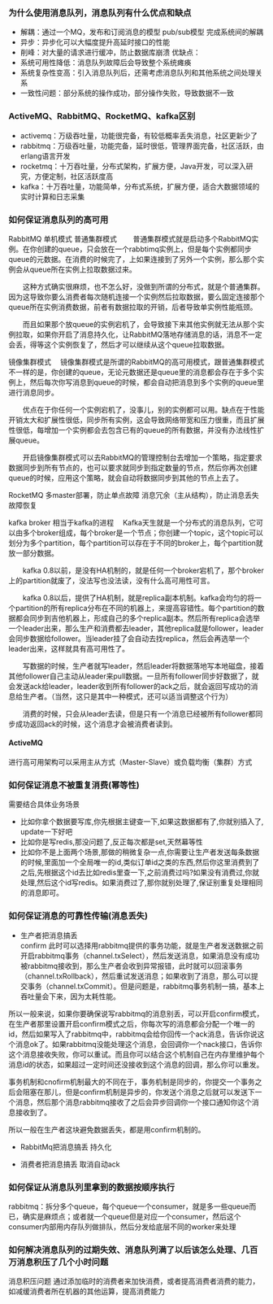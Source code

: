 ### 为什么使用消息队列，消息队列有什么优点和缺点
- 解耦：通过一个MQ，发布和订阅消息的模型 pub/sub模型 完成系统间的解耦 
- 异步：异步化可以大幅度提升高延时接口的性能
- 削峰：对大量的请求进行缓冲，防止数据库崩溃
优缺点：
- 系统可用性降低：消息队列故障后会导致整个系统瘫痪
- 系统复杂性变高：引入消息队列后，还需考虑消息队列和其他系统之间处理关系
- 一致性问题：部分系统的操作成功，部分操作失败，导致数据不一致

### ActiveMQ、RabbitMQ、RocketMQ、kafka区别
- activemq：万级吞吐量，功能很完备，有较低概率丢失消息，社区更新少了
- rabbitmq：万级吞吐量，功能完备，延时很低，管理界面完备，社区活跃，由erlang语言开发
- rocketmq：十万吞吐量，分布式架构，扩展方便，Java开发，可以深入研究，方便定制，社区活跃度高
- kafka：十万吞吐量，功能简单，分布式系统，扩展方便，适合大数据领域的实时计算和日志采集

### 如何保证消息队列的高可用
RabbitMQ
单机模式
普通集群模式
　　普通集群模式就是启动多个RabbitMQ实例。在你创建的queue，只会放在一个rabbtimq实例上，但是每个实例都同步queue的元数据。在消费的时候完了，上如果连接到了另外一个实例，那么那个实例会从queue所在实例上拉取数据过来。

　　这种方式确实很麻烦，也不怎么好，没做到所谓的分布式，就是个普通集群。因为这导致你要么消费者每次随机连接一个实例然后拉取数据，要么固定连接那个queue所在实例消费数据，前者有数据拉取的开销，后者导致单实例性能瓶颈。

　　而且如果那个放queue的实例宕机了，会导致接下来其他实例就无法从那个实例拉取，如果你开启了消息持久化，让RabbitMQ落地存储消息的话，消息不一定会丢，得等这个实例恢复了，然后才可以继续从这个queue拉取数据。

镜像集群模式
　镜像集群模式是所谓的RabbitMQ的高可用模式，跟普通集群模式不一样的是，你创建的queue，无论元数据还是queue里的消息都会存在于多个实例上，然后每次你写消息到queue的时候，都会自动把消息到多个实例的queue里进行消息同步。

　　优点在于你任何一个实例宕机了，没事儿，别的实例都可以用。缺点在于性能开销太大和扩展性很低，同步所有实例，这会导致网络带宽和压力很重，而且扩展性很低，每增加一个实例都会去包含已有的queue的所有数据，并没有办法线性扩展queue。

　　开启镜像集群模式可以去RabbitMQ的管理控制台去增加一个策略，指定要求数据同步到所有节点的，也可以要求就同步到指定数量的节点，然后你再次创建queue的时候，应用这个策略，就会自动将数据同步到其他的节点上去了。

RocketMQ
多master部署，防止单点故障
消息冗余（主从结构），防止消息丢失
故障恢复

kafka
broker 相当于kafka的进程
　Kafka天生就是一个分布式的消息队列，它可以由多个broker组成，每个broker是一个节点；你创建一个topic，这个topic可以划分为多个partition，每个partition可以存在于不同的broker上，每个partition就放一部分数据。

　　kafka 0.8以前，是没有HA机制的，就是任何一个broker宕机了，那个broker上的partition就废了，没法写也没法读，没有什么高可用性可言。

　　kafka 0.8以后，提供了HA机制，就是replica副本机制。kafka会均匀的将一个partition的所有replica分布在不同的机器上，来提高容错性。每个partition的数据都会同步到吉他机器上，形成自己的多个replica副本。然后所有replica会选举一个leader出来，那么生产和消费都去leader，其他replica就是follower，leader会同步数据给follower。当leader挂了会自动去找replica，然后会再选举一个leader出来，这样就具有高可用性了。

　　写数据的时候，生产者就写leader，然后leader将数据落地写本地磁盘，接着其他follower自己主动从leader来pull数据。一旦所有follower同步好数据了，就会发送ack给leader，leader收到所有follower的ack之后，就会返回写成功的消息给生产者。（当然，这只是其中一种模式，还可以适当调整这个行为）

　　消费的时候，只会从leader去读，但是只有一个消息已经被所有follower都同步成功返回ack的时候，这个消息才会被消费者读到。

#### ActiveMQ
进行高可用架构可以采用主从方式（Master-Slave）或负载均衡（集群）方式

### 如何保证消息不被重复消费(幂等性)
需要结合具体业务场景
- 比如你拿个数据要写库,你先根据主键查一下,如果这数据都有了,你就别插入了, update一下好吧
- 比如你是写redis,那没问题了,反正每次都是set,天然幕等性
- 比如你不是上面两个场景,那做的稍微复杂一点,你需要让生产者发送每条数据的时候,里面加一个全局唯一的id,类似订单id之类的东西,然后你这里消费到了之后,先根据这个id去比如redis里查一下,之前消费过吗?如果没有消费过,你就处理,然后这个id写redis。如果消费过了,那你就别处理了,保证别重复处理相同的消息即可。

### 如何保证消息的可靠性传输(消息丢失)
- 生产者把消息搞丢  
confirm
此时可以选择用rabbitmq提供的事务功能，就是生产者发送数据之前开启rabbitmq事务（channel.txSelect），然后发送消息，如果消息没有成功被rabbitmq接收到，那么生产者会收到异常报错，此时就可以回滚事务（channel.txRollback），然后重试发送消息；如果收到了消息，那么可以提交事务（channel.txCommit）。但是问题是，rabbitmq事务机制一搞，基本上吞吐量会下来，因为太耗性能。

所以一般来说，如果你要确保说写rabbitmq的消息别丢，可以开启confirm模式，在生产者那里设置开启confirm模式之后，你每次写的消息都会分配一个唯一的id，然后如果写入了rabbitmq中，rabbitmq会给你回传一个ack消息，告诉你说这个消息ok了。如果rabbitmq没能处理这个消息，会回调你一个nack接口，告诉你这个消息接收失败，你可以重试。而且你可以结合这个机制自己在内存里维护每个消息id的状态，如果超过一定时间还没接收到这个消息的回调，那么你可以重发。

事务机制和cnofirm机制最大的不同在于，事务机制是同步的，你提交一个事务之后会阻塞在那儿，但是confirm机制是异步的，你发送个消息之后就可以发送下一个消息，然后那个消息rabbitmq接收了之后会异步回调你一个接口通知你这个消息接收到了。

所以一般在生产者这块避免数据丢失，都是用confirm机制的。

- RabbitMq把消息搞丢
持久化

- 消费者把消息搞丢
取消自动ack

### 如何保证从消息队列里拿到的数据按顺序执行
rabbitmq：拆分多个queue，每个queue一个consumer，就是多一些queue而已，确实是麻烦点；或者就一个queue但是对应一个consumer，然后这个consumer内部用内存队列做排队，然后分发给底层不同的worker来处理

### 如何解决消息队列的过期失效、消息队列满了以后该怎么处理、几百万消息积压了几个小时问题
消息积压问题
通过添加临时的消费者来加快消费，或者提高消费者消费的能力，如减缓消费者所在机器的其他运算，提高消费能力
 